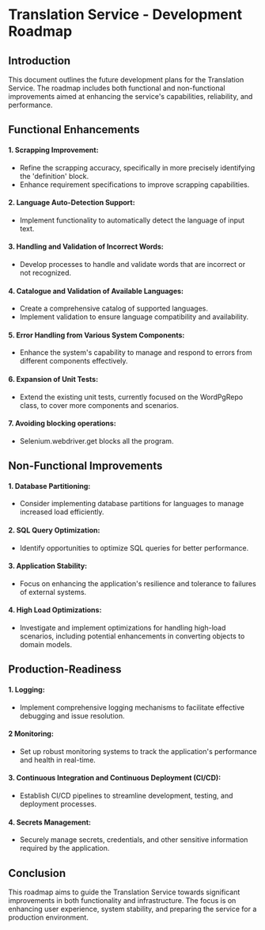 # Translation Service - Development Roadmap
## Introduction
This document outlines the future development plans for the Translation Service. The roadmap includes both functional and non-functional improvements aimed at enhancing the service's capabilities, reliability, and performance.

## Functional Enhancements
#### 1. Scrapping Improvement:

- Refine the scrapping accuracy, specifically in more precisely identifying the 'definition' block.
- Enhance requirement specifications to improve scrapping capabilities.

#### 2. Language Auto-Detection Support:

- Implement functionality to automatically detect the language of input text.

#### 3. Handling and Validation of Incorrect Words:

- Develop processes to handle and validate words that are incorrect or not recognized.

#### 4. Catalogue and Validation of Available Languages:

- Create a comprehensive catalog of supported languages.
- Implement validation to ensure language compatibility and availability.

#### 5. Error Handling from Various System Components:

- Enhance the system's capability to manage and respond to errors from different components effectively.

#### 6. Expansion of Unit Tests:

- Extend the existing unit tests, currently focused on the WordPgRepo class, to cover more components and scenarios.

#### 7. Avoiding blocking operations:

- Selenium.webdriver.get blocks all the program.

## Non-Functional Improvements

#### 1. Database Partitioning:

- Consider implementing database partitions for languages to manage increased load efficiently.

#### 2. SQL Query Optimization:

- Identify opportunities to optimize SQL queries for better performance.

#### 3. Application Stability:

- Focus on enhancing the application's resilience and tolerance to failures of external systems.

#### 4. High Load Optimizations:

- Investigate and implement optimizations for handling high-load scenarios, including potential enhancements in converting objects to domain models.

## Production-Readiness

#### 1. Logging:

- Implement comprehensive logging mechanisms to facilitate effective debugging and issue resolution.

#### 2 Monitoring:

- Set up robust monitoring systems to track the application's performance and health in real-time.

#### 3. Continuous Integration and Continuous Deployment (CI/CD):

- Establish CI/CD pipelines to streamline development, testing, and deployment processes.

#### 4. Secrets Management:

- Securely manage secrets, credentials, and other sensitive information required by the application.

## Conclusion

This roadmap aims to guide the Translation Service towards significant improvements in both functionality and infrastructure. The focus is on enhancing user experience, system stability, and preparing the service for a production environment.
